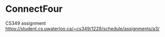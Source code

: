 # ConnectFour
CS349 assignment\
https://student.cs.uwaterloo.ca/~cs349/1229/schedule/assignments/a3/
